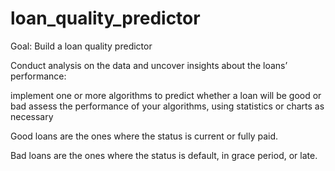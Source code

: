 # loan_quality_predictor


Goal: Build a loan quality predictor

Conduct analysis on the data and uncover insights about the loans’ performance:

implement one or more algorithms to predict whether a loan will be good or bad
assess the performance of your algorithms, using statistics or charts as necessary

Good loans are the ones where the status is current or fully paid. 

Bad loans are the ones where the status is default, in grace period, or late.
